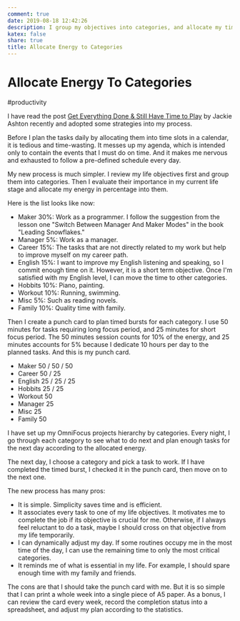 ```yaml
---
comment: true
date: 2019-08-18 12:42:26
description: I group my objectives into categories, and allocate my time into the categories by percentage
katex: false
share: true
title: Allocate Energy to Categories
---
```


# Allocate Energy To Categories

#productivity

I have read the post [Get Everything Done & Still Have Time to Play][1] by Jackie Ashton recently and adopted some strategies into my process.

Before I plan the tasks daily by allocating them into time slots in a calendar, it is tedious and time-wasting. It messes up my agenda, which is intended only to contain the events that I must do on time. And it makes me nervous and exhausted to follow a pre-defined schedule every day.

My new process is much simpler. I review my life objectives first and group them into categories. Then I evaluate their importance in my current life stage and allocate my energy in percentage into them.

<!--more-->

Here is the list looks like now:

- Maker 30%: Work as a programmer. I follow the suggestion from the lesson one "Switch Between Manager And Maker Modes" in the book "Leading Snowflakes."
- Manager 5%: Work as a manager.
- Career 15%: The tasks that are not directly related to my work but help to improve myself on my career path.
- English 15%: I want to improve my English listening and speaking, so I commit enough time on it. However, it is a short term objective. Once I'm satisfied with my English level, I can move the time to other categories.
- Hobbits 10%: Piano, painting.
- Workout 10%: Running, swimming.
- Misc 5%: Such as reading novels.
- Family 10%: Quality time with family.

Then I create a punch card to plan timed bursts for each category. I use 50 minutes for tasks requiring long focus period, and 25 minutes for short focus period. The 50 minutes session counts for 10% of the energy, and 25 minutes accounts for 5% because I dedicate 10 hours per day to the planned tasks. And this is my punch card.

- Maker 50 / 50 / 50
- Career 50 / 25
- English 25 / 25 / 25
- Hobbits 25 / 25
- Workout 50
- Manager 25
- Misc 25
- Family 50

I have set up my OmniFocus projects hierarchy by categories. Every night, I go through each category to see what to do next and plan enough tasks for the next day according to the allocated energy.

The next day, I choose a category and pick a task to work. If I have completed the timed burst, I checked it in the punch card, then move on to the next one.

The new process has many pros:

- It is simple. Simplicity saves time and is efficient.
- It associates every task to one of my life objectives. It motivates me to complete the job if its objective is crucial for me. Otherwise, if I always feel reluctant to do a task, maybe I should cross on that objective from my life temporarily.
- I can dynamically adjust my day. If some routines occupy me in the most time of the day, I can use the remaining time to only the most critical categories.
- It reminds me of what is essential in my life. For example, I should spare enough time with my family and friends.

The cons are that I should take the punch card with me. But it is so simple that I can print a whole week into a single piece of A5 paper. As a bonus, I can review the card every week, record the completion status into a spreadsheet, and adjust my plan according to the statistics.

[1]:	https://doist.com/blog/get-everything-done-still-have-time-to-play/
